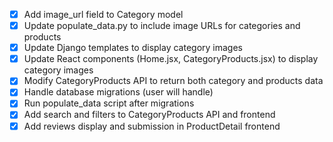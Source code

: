 - [x] Add image_url field to Category model
- [x] Update populate_data.py to include image URLs for categories and products
- [x] Update Django templates to display category images
- [x] Update React components (Home.jsx, CategoryProducts.jsx) to display category images
- [x] Modify CategoryProducts API to return both category and products data
- [x] Handle database migrations (user will handle)
- [x] Run populate_data script after migrations
- [x] Add search and filters to CategoryProducts API and frontend
- [x] Add reviews display and submission in ProductDetail frontend
